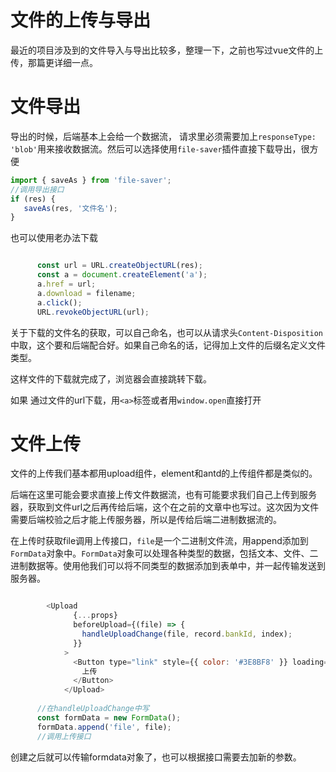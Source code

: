 # 文件的上传与导出

最近的项目涉及到的文件导入与导出比较多，整理一下，之前也写过vue文件的上传，那篇更详细一点。

文件导出
====

导出的时候，后端基本上会给一个数据流， 请求里必须需要加上`responseType: 'blob'`用来接收数据流。然后可以选择使用`file-saver`插件直接下载导出，很方便

```js
import { saveAs } from 'file-saver';
//调用导出接口
if (res) {
   saveAs(res, '文件名');
}
```

也可以使用老办法下载

```js

      const url = URL.createObjectURL(res);
      const a = document.createElement('a');
      a.href = url;
      a.download = filename;
      a.click();
      URL.revokeObjectURL(url);

```

关于下载的文件名的获取，可以自己命名，也可以从请求头`Content-Disposition`中取，这个要和后端配合好。如果自己命名的话，记得加上文件的后缀名定义文件类型。

这样文件的下载就完成了，浏览器会直接跳转下载。

如果 通过文件的url下载，用`<a>`标签或者用`window.open`直接打开

文件上传
====

文件的上传我们基本都用upload组件，element和antd的上传组件都是类似的。

后端在这里可能会要求直接上传文件数据流，也有可能要求我们自己上传到服务器，获取到文件url之后再传给后端，这个在之前的文章中也写过。这次因为文件需要后端校验之后才能上传服务器，所以是传给后端二进制数据流的。

在上传时获取file调用上传接口，`file`是一个二进制文件流，用append添加到`FormData`对象中。`FormData`对象可以处理各种类型的数据，包括文本、文件、二进制数据等。使用他我们可以将不同类型的数据添加到表单中，并一起传输发送到服务器。

```js

        <Upload
              {...props}
              beforeUpload={(file) => {
                handleUploadChange(file, record.bankId, index);
              }}
            >
              <Button type="link" style={{ color: '#3E8BF8' }} loading={btnLoading2[index]}>
                上传
              </Button>
            </Upload>
      
      //在handleUploadChange中写
      const formData = new FormData();
      formData.append('file', file);
      //调用上传接口
```

创建之后就可以传输formdata对象了，也可以根据接口需要去加新的参数。
